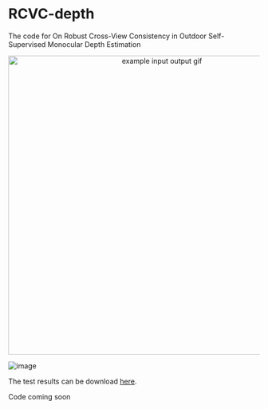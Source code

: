 # RCVC-depth
The code for On Robust Cross-View Consistency in Outdoor Self-Supervised Monocular Depth Estimation

<p align="center">
  <img src="shortvideo.gif" alt="example input output gif" width="600" />
</p>

![image](https://github.com/sunnyHelen/RCVC-depth/blob/main/shortvideo.gif)   

The test results can be download [here](https://drive.google.com/file/d/197qO_V3Jw6cZBD9e29oWk0TgvrP7_nNJ/view?usp=sharing).


Code coming soon
